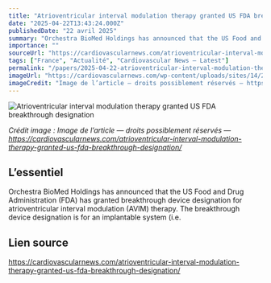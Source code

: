 ```yaml
---
title: "Atrioventricular interval modulation therapy granted US FDA breakthrough designation"
date: "2025-04-22T13:43:24.000Z"
publishedDate: "22 avril 2025"
summary: "Orchestra BioMed Holdings has announced that the US Food and Drug Administration (FDA) has granted breakthrough device designation for atrioventricular interval modulation (AVIM) therapy. The breakthrough device designation is for an implantable system (i.e."
importance: ""
sourceUrl: "https://cardiovascularnews.com/atrioventricular-interval-modulation-therapy-granted-us-fda-breakthrough-designation/"
tags: ["France", "Actualité", "Cardiovascular News — Latest"]
permalink: "/papers/2025-04-22-atrioventricular-interval-modulation-therapy-granted-us-fda-breakthrough-designation"
imageUrl: "https://cardiovascularnews.com/wp-content/uploads/sites/14/2023/06/blood-pressure.jpg"
imageCredit: "Image de l’article — droits possiblement réservés — https://cardiovascularnews.com/atrioventricular-interval-modulation-therapy-granted-us-fda-breakthrough-designation/"
---
```


![Atrioventricular interval modulation therapy granted US FDA breakthrough designation](https://cardiovascularnews.com/wp-content/uploads/sites/14/2023/06/blood-pressure.jpg)

*Crédit image : Image de l’article — droits possiblement réservés — https://cardiovascularnews.com/atrioventricular-interval-modulation-therapy-granted-us-fda-breakthrough-designation/*

## L’essentiel

Orchestra BioMed Holdings has announced that the US Food and Drug Administration (FDA) has granted breakthrough device designation for atrioventricular interval modulation (AVIM) therapy. The breakthrough device designation is for an implantable system (i.e.

## Lien source

https://cardiovascularnews.com/atrioventricular-interval-modulation-therapy-granted-us-fda-breakthrough-designation/

